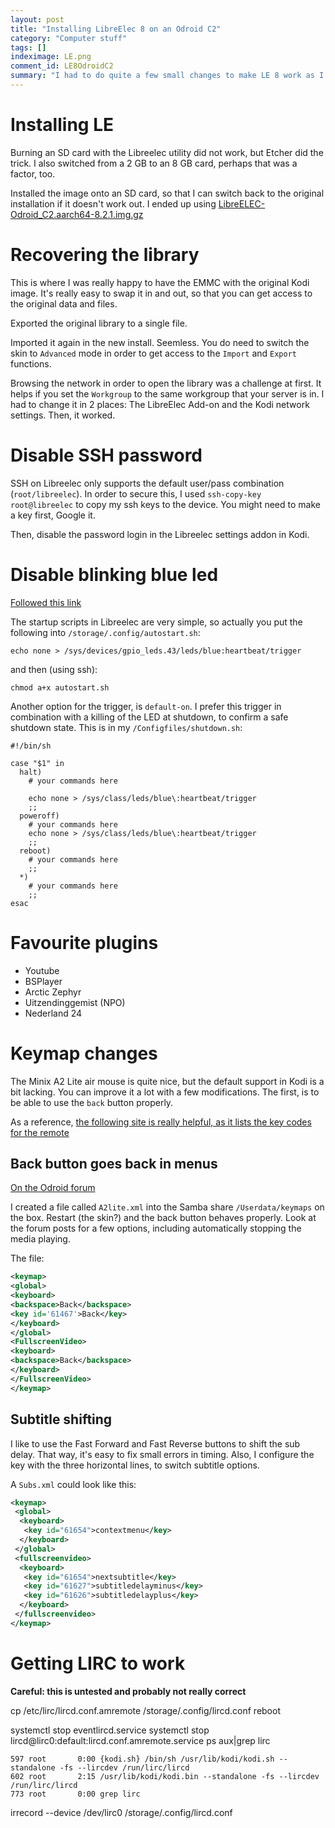 ```yaml
---
layout: post
title: "Installing LibreElec 8 on an Odroid C2"
category: "Computer stuff"
tags: []
indeximage: LE.png 
comment_id: LE8OdroidC2
summary: "I had to do quite a few small changes to make LE 8 work as I want on my Odroid C2"
---
```



# Installing LE

Burning an SD card with the Libreelec utility did not work, but Etcher did the trick. I also switched from a 2 GB to an 8 GB card, perhaps that was a factor, too. 

Installed the image onto an SD card, so that I can switch back to the original installation if it doesn't work out. I ended up using [LibreELEC-Odroid_C2.aarch64-8.2.1.img.gz](http://releases.libreelec.tv/LibreELEC-Odroid_C2.aarch64-8.2.1.img.gz)

# Recovering the library

This is where I was really happy to have the EMMC with the original Kodi image. It's really easy to swap it in and out, so that you can get access to the original data and files.

Exported the original library to a single file.

Imported it again in the new install. Seemless. You do need to switch the skin to `Advanced` mode in order to get access to the `Import` and `Export` functions.

Browsing the network in order to open the library was a challenge at first. It helps if you set the `Workgroup` to the same workgroup that your server is in. I had to change it in 2 places: The LibreElec Add-on and the Kodi network settings. Then, it worked.

# Disable SSH password

SSH on Libreelec only supports the default user/pass combination (`root/libreelec`). In order to secure this, I used `ssh-copy-key root@libreelec` to copy my ssh keys to the device. You might need to make a key first, Google it.

Then, disable the password login in the Libreelec settings addon in Kodi.

# Disable blinking blue led

[Followed this link](https://jbtronics.wordpress.com/2016/05/12/odroid-c2-change-the-function-of-the-blue-led/) 

The startup scripts in Libreelec are very simple, so actually you put the following into `/storage/.config/autostart.sh`:

``` shell
echo none > /sys/devices/gpio_leds.43/leds/blue:heartbeat/trigger
```

and then (using ssh):

``` shell
chmod a+x autostart.sh
```

Another option for the trigger, is `default-on`. I prefer this trigger in combination with a killing of the LED at shutdown, to confirm a safe shutdown state. This is in my `/Configfiles/shutdown.sh`:

``` shell
#!/bin/sh

case "$1" in
  halt)
    # your commands here

	echo none > /sys/class/leds/blue\:heartbeat/trigger
    ;;
  poweroff)
    # your commands here
	echo none > /sys/class/leds/blue\:heartbeat/trigger
    ;;
  reboot)
    # your commands here
    ;;
  *)
    # your commands here
    ;;
esac
```


# Favourite plugins

- Youtube
- BSPlayer
- Arctic Zephyr
- Uitzendinggemist (NPO)
- Nederland 24

# Keymap changes


The Minix A2 Lite air mouse is quite nice, but the default support in Kodi is a bit lacking. You can improve it a lot with a few modifications. The first, is to be able to use the `back` button properly.

As a reference, [the following site is really helpful, as it lists the key codes for the remote](http://kodi.wiki/view/MINIX_A2)

## Back button goes back in menus

[On the Odroid forum](http://www.minixforum.com/threads/fix-a2-a2-lite-back-button-in-xbmc.3294/)


I created a file called `A2lite.xml` into the Samba share `/Userdata/keymaps` on the box. Restart (the skin?) and the back button behaves properly. Look at the forum posts for a few options, including automatically stopping the media playing.

The file:

``` xml
<keymap>
<global>
<keyboard>
<backspace>Back</backspace>
<key id='61467'>Back</key>
</keyboard>
</global>
<FullscreenVideo>
<keyboard>
<backspace>Back</backspace>
</keyboard>
</FullscreenVideo>
</keymap>
```

## Subtitle shifting

I like to use the Fast Forward and Fast Reverse buttons to shift the sub delay. That way, it's easy to fix small errors in timing. Also, I configure the key with the three horizontal lines, to switch subtitle options.

A `Subs.xml` could look like this:

``` xml
<keymap>
 <global>
  <keyboard>
   <key id="61654">contextmenu</key>
  </keyboard>
 </global>
 <fullscreenvideo>
  <keyboard>
   <key id="61654">nextsubtitle</key>
   <key id="61627">subtitledelayminus</key>
   <key id="61626">subtitledelayplus</key>
  </keyboard>
 </fullscreenvideo>
</keymap>
```

# Getting LIRC to work 

**Careful: this is untested and probably not really correct**

cp /etc/lirc/lircd.conf.amremote /storage/.config/lircd.conf
reboot

systemctl stop eventlircd.service 
systemctl stop lircd@lirc0:default:lircd.conf.amremote.service
ps aux|grep lirc

	597 root       0:00 {kodi.sh} /bin/sh /usr/lib/kodi/kodi.sh --standalone -fs --lircdev /run/lirc/lircd
	602 root       2:15 /usr/lib/kodi/kodi.bin --standalone -fs --lircdev /run/lirc/lircd
	773 root       0:00 grep lirc
  
irrecord --device /dev/lirc0 /storage/.config/lircd.conf
